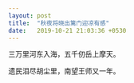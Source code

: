 ```yaml
---
layout: post
title:  "秋夜将晓出篱门迎凉有感"
date:   2019-10-21 21:03:36 +0530
---
```


三万里河东入海，五千仞岳上摩天。

遗民泪尽胡尘里，南望王师又一年。
